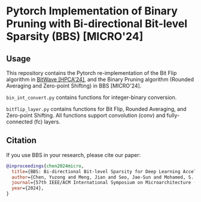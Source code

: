# Pytorch Implementation of Binary Pruning with Bi-directional Bit-level Sparsity (BBS) \[MICRO'24\]

## Usage
This repository contains the Pytorch re-implementation of the Bit Flip algorithm in [BitWave \[HPCA'24\]](https://ieeexplore.ieee.org/document/10476419), and the Binary Pruning algorithm (Rounded Averaging and Zero-point Shifting) in BBS \[MICRO'24\].

`bin_int_convert.py` contains functions for integer-binary conversion.

`bitflip_layer.py` contains functions for Bit Flip, Rounded Averaging, and Zero-point Shifting. All functions support convolution (conv) and fully-connected (fc) layers.


## Citation
If you use BBS in your research, please cite our paper:
```bibtex
@inproceedings{chen2024micro,
  title={BBS: Bi-directional Bit-level Sparsity for Deep Learning Acceleration},
  author={Chen, Yuzong and Meng, Jian and Seo, Jae-Sun and Mohamed, S. Abdelfattah},
  journal={57th IEEE/ACM International Symposium on Microarchitecture (MICRO)},
  year={2024},
}
```
